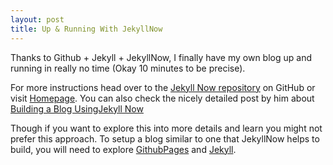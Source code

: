```yaml
---
layout: post
title: Up & Running With JekyllNow
---
```


Thanks to Github + Jekyll + JekyllNow, I finally have my own blog up and running in really no time (Okay 10 minutes to be precise).


For more instructions head over to the [Jekyll Now repository](https://github.com/barryclark/jekyll-now) on GitHub or visit [Homepage](http://www.jekyllnow.com/). You can also check the nicely detailed post by him about [Building a Blog UsingJekyll Now](http://www.smashingmagazine.com/2014/08/build-blog-jekyll-github-pages/)


Though if you want to explore this into more details and learn you might not prefer this approach. To setup a blog similar to one that JekyllNow helps to build, you will need to explore [GithubPages](https://pages.github.com/) and [Jekyll](https://jekyllrb.com/).